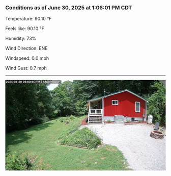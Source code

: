 ### Conditions as of June 30, 2025 at 1:06:01 PM CDT 

Temperature: 90.10 &deg;F

Feels like: 90.10 &deg;F

Humidity: 73%

Wind Direction: ENE

Windspeed: 0.0 mph

Wind Gust: 0.7 mph

---

<img src="./images/latest.jpeg"/>

